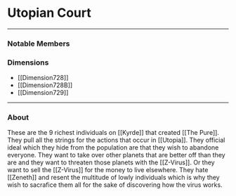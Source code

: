 # Utopian Court
--- 

### Notable Members

### Dimensions
- [[Dimension728]]
-  [[Dimension728B]]
- [[Dimension729]]
 --- 

### About
These are the 9 richest individuals on [[Kyrde]] that created [[The Pure]]. They pull all the strings for the actions that occur in [[Utopia]].  They official ideal which they hide from the population are that they wish to abandone everyone. They want to take over other planets that are better off than they are and they want to threaten those planets with the [[Z-Virus]]. Or they want to sell the [[Z-Virus]] for the money to live elsewhere. They hate [[Zeneth]] and resent the multitude of lowly individuals which is why they wish to sacrafice them all for the sake of discovering how the virus works.